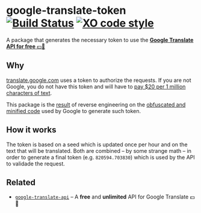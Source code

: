 # google-translate-token [![Build Status](https://travis-ci.org/matheuss/google-translate-token.svg?branch=master)](https://travis-ci.org/matheuss/google-translate-token) [![XO code style](https://img.shields.io/badge/code_style-XO-5ed9c7.svg)](https://github.com/sindresorhus/xo)
A package that generates the necessary token to use the [**Google Translate API for free** :dollar::no_entry_sign:](https://github.com/matheuss/google-translate-api)

## Why

[translate.google.com](https://translate.google.com) uses a token to authorize the requests. If you are not Google, you do not have this token and will have to [pay $20 per 1 million characters of text](https://cloud.google.com/translate/v2/pricing).

This package is the [result](https://github.com/matheuss/google-translate-token/blob/master/index.js#L12-110) of reverse engineering on the [obfuscated and minified code](https://translate.google.com/translate/releases/twsfe_w_20160620_RC00/r/js/desktop_module_main.js) used by Google to generate such token.

## How it works

The token is based on a seed which is updated once per hour and on the text that will be translated. Both are combined – by some strange math – in order to generate a final token (e.g. `820594.703830`) which is used by the API to validade the request. 

## Related

- [`google-translate-api`](https://github.com/matheuss/google-translate-api) – A **free** and **unlimited** API for Google Translate :dollar::no_entry_sign: